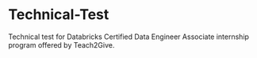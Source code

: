 # Technical-Test
Technical test for Databricks Certified Data Engineer Associate internship program offered by Teach2Give.
